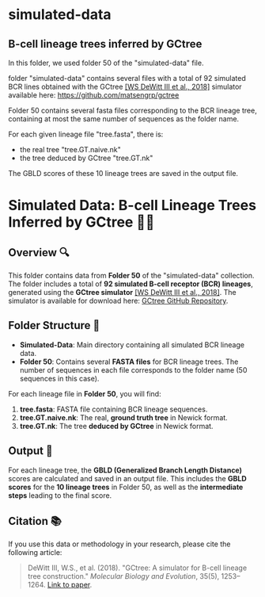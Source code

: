 # simulated-data

## B-cell lineage trees inferred by GCtree

In this folder, we used folder 50 of the "simulated-data" file.

folder "simulated-data" contains several files with a total of 92 simulated BCR lines obtained with the GCtree [[WS DeWitt III et al., 2018]](https://academic.oup.com/mbe/article/35/5/1253/4893244) simulator available here: https://github.com/matsengrp/gctree

Folder 50 contains several fasta files corresponding to the BCR lineage tree, containing at most the same number of sequences as the folder name.

For each given lineage file "tree.fasta", there is:
- the real tree "tree.GT.naive.nk"
- the tree deduced by GCtree "tree.GT.nk"

The GBLD scores of these 10 lineage trees are saved in the output file.


  
# Simulated Data: B-cell Lineage Trees Inferred by GCtree 🧬🌳

## Overview 🔍

This folder contains data from **Folder 50** of the "simulated-data" collection. The folder includes a total of **92 simulated B-cell receptor (BCR) lineages**, generated using the **GCtree simulator** [[WS DeWitt III et al., 2018]](https://academic.oup.com/mbe/article/35/5/1253/4893244). The simulator is available for download here: [GCtree GitHub Repository](https://github.com/matsengrp/gctree).

## Folder Structure 📁

- **Simulated-Data**: Main directory containing all simulated BCR lineage data.
- **Folder 50**: Contains several **FASTA files** for BCR lineage trees. The number of sequences in each file corresponds to the folder name (50 sequences in this case).

For each lineage file in **Folder 50**, you will find:
1. **tree.fasta**: FASTA file containing BCR lineage sequences.
2. **tree.GT.naive.nk**: The real, **ground truth tree** in Newick format.
3. **tree.GT.nk**: The tree **deduced by GCtree** in Newick format.

## Output 📝

For each lineage tree, the **GBLD (Generalized Branch Length Distance)** scores are calculated and saved in an output file. This includes the **GBLD scores** for the **10 lineage trees** in Folder 50, as well as the **intermediate steps** leading to the final score.

## Citation 📚

If you use this data or methodology in your research, please cite the following article:

> DeWitt III, W.S., et al. (2018). "GCtree: A simulator for B-cell lineage tree construction." *Molecular Biology and Evolution*, 35(5), 1253–1264. [Link to paper](https://academic.oup.com/mbe/article/35/5/1253/4893244).
